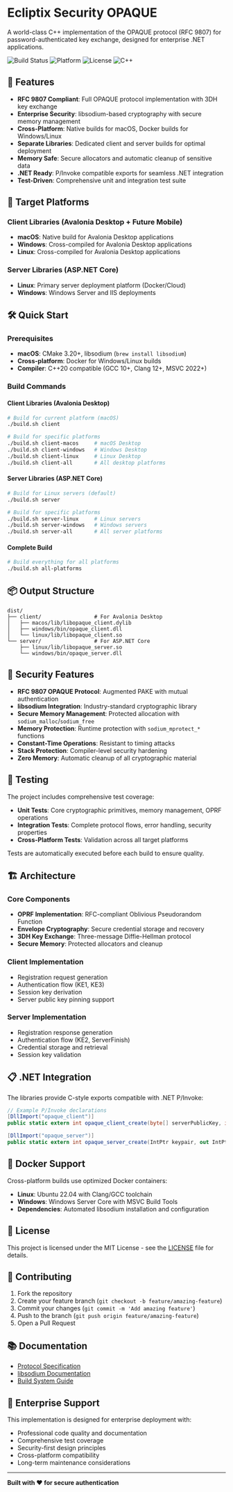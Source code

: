 # Ecliptix Security OPAQUE

A world-class C++ implementation of the OPAQUE protocol (RFC 9807) for password-authenticated key exchange, designed for enterprise .NET applications.

![Build Status](https://img.shields.io/badge/build-passing-brightgreen)
![Platform](https://img.shields.io/badge/platform-Windows%20|%20Linux%20|%20macOS-blue)
![License](https://img.shields.io/badge/license-MIT-green)
![C++](https://img.shields.io/badge/C%2B%2B-20-blue)

## 🚀 Features

- **RFC 9807 Compliant**: Full OPAQUE protocol implementation with 3DH key exchange
- **Enterprise Security**: libsodium-based cryptography with secure memory management
- **Cross-Platform**: Native builds for macOS, Docker builds for Windows/Linux
- **Separate Libraries**: Dedicated client and server builds for optimal deployment
- **Memory Safe**: Secure allocators and automatic cleanup of sensitive data
- **.NET Ready**: P/Invoke compatible exports for seamless .NET integration
- **Test-Driven**: Comprehensive unit and integration test suite

## 🎯 Target Platforms

### Client Libraries (Avalonia Desktop + Future Mobile)
- **macOS**: Native build for Avalonia Desktop applications
- **Windows**: Cross-compiled for Avalonia Desktop applications
- **Linux**: Cross-compiled for Avalonia Desktop applications

### Server Libraries (ASP.NET Core)
- **Linux**: Primary server deployment platform (Docker/Cloud)
- **Windows**: Windows Server and IIS deployments

## 🛠️ Quick Start

### Prerequisites
- **macOS**: CMake 3.20+, libsodium (`brew install libsodium`)
- **Cross-platform**: Docker for Windows/Linux builds
- **Compiler**: C++20 compatible (GCC 10+, Clang 12+, MSVC 2022+)

### Build Commands

#### Client Libraries (Avalonia Desktop)
```bash
# Build for current platform (macOS)
./build.sh client

# Build for specific platforms
./build.sh client-macos     # macOS Desktop
./build.sh client-windows   # Windows Desktop
./build.sh client-linux     # Linux Desktop
./build.sh client-all       # All desktop platforms
```

#### Server Libraries (ASP.NET Core)
```bash
# Build for Linux servers (default)
./build.sh server

# Build for specific platforms
./build.sh server-linux     # Linux servers
./build.sh server-windows   # Windows servers
./build.sh server-all       # All server platforms
```

#### Complete Build
```bash
# Build everything for all platforms
./build.sh all-platforms
```

## 📦 Output Structure

```
dist/
├── client/                 # For Avalonia Desktop
│   ├── macos/lib/libopaque_client.dylib
│   ├── windows/bin/opaque_client.dll
│   └── linux/lib/libopaque_client.so
└── server/                 # For ASP.NET Core
    ├── linux/lib/libopaque_server.so
    └── windows/bin/opaque_server.dll
```

## 🔐 Security Features

- **RFC 9807 OPAQUE Protocol**: Augmented PAKE with mutual authentication
- **libsodium Integration**: Industry-standard cryptographic library
- **Secure Memory Management**: Protected allocation with `sodium_malloc`/`sodium_free`
- **Memory Protection**: Runtime protection with `sodium_mprotect_*` functions
- **Constant-Time Operations**: Resistant to timing attacks
- **Stack Protection**: Compiler-level security hardening
- **Zero Memory**: Automatic cleanup of all cryptographic material

## 🧪 Testing

The project includes comprehensive test coverage:

- **Unit Tests**: Core cryptographic primitives, memory management, OPRF operations
- **Integration Tests**: Complete protocol flows, error handling, security properties
- **Cross-Platform Tests**: Validation across all target platforms

Tests are automatically executed before each build to ensure quality.

## 🏗️ Architecture

### Core Components
- **OPRF Implementation**: RFC-compliant Oblivious Pseudorandom Function
- **Envelope Cryptography**: Secure credential storage and recovery
- **3DH Key Exchange**: Three-message Diffie-Hellman protocol
- **Secure Memory**: Protected allocators and cleanup

### Client Implementation
- Registration request generation
- Authentication flow (KE1, KE3)
- Session key derivation
- Server public key pinning support

### Server Implementation
- Registration response generation
- Authentication flow (KE2, ServerFinish)
- Credential storage and retrieval
- Session key validation

## 📋 .NET Integration

The libraries provide C-style exports compatible with .NET P/Invoke:

```csharp
// Example P/Invoke declarations
[DllImport("opaque_client")]
public static extern int opaque_client_create(byte[] serverPublicKey, int keyLength, out IntPtr handle);

[DllImport("opaque_server")]
public static extern int opaque_server_create(IntPtr keypair, out IntPtr handle);
```

## 🐳 Docker Support

Cross-platform builds use optimized Docker containers:

- **Linux**: Ubuntu 22.04 with Clang/GCC toolchain
- **Windows**: Windows Server Core with MSVC Build Tools
- **Dependencies**: Automated libsodium installation and configuration

## 📄 License

This project is licensed under the MIT License - see the [LICENSE](LICENSE) file for details.

## 🤝 Contributing

1. Fork the repository
2. Create your feature branch (`git checkout -b feature/amazing-feature`)
3. Commit your changes (`git commit -m 'Add amazing feature'`)
4. Push to the branch (`git push origin feature/amazing-feature`)
5. Open a Pull Request

## 📚 Documentation

- [Protocol Specification](https://datatracker.ietf.org/doc/rfc9807/)
- [libsodium Documentation](https://doc.libsodium.org/)
- [Build System Guide](CLAUDE.md)

## 🏢 Enterprise Support

This implementation is designed for enterprise deployment with:
- Professional code quality and documentation
- Comprehensive test coverage
- Security-first design principles
- Cross-platform compatibility
- Long-term maintenance considerations

---

**Built with ❤️ for secure authentication**